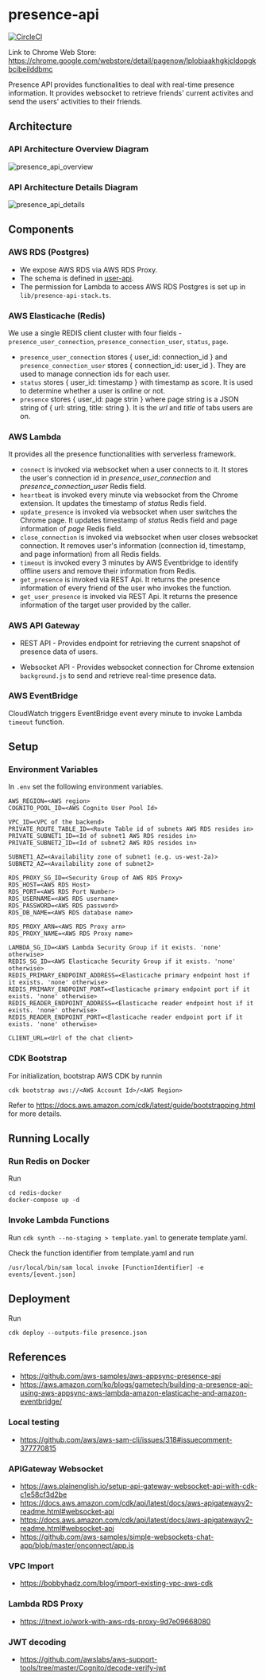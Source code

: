 # presence-api

[![CircleCI](https://circleci.com/gh/PageNow/presence-api/tree/main.svg?style=svg&circle-token=5e7032cef952ec6e36876b894bff5d81afc0d643)](https://circleci.com/gh/PageNow/presence-api/tree/main)

Link to Chrome Web Store: https://chrome.google.com/webstore/detail/pagenow/lplobiaakhgkjcldopgkbcibeilddbmc

Presence API provides functionalities to deal with real-time presence information. It provides websocket to retrieve friends' current activites and send the users' activities to their friends.

## Architecture

### API Architecture Overview Diagram

![presence_api_overview](./images/presence_api_overview.png)

### API Architecture Details Diagram

![presence_api_details](./images/presence_api_details.png)

## Components

### AWS RDS (Postgres)

* We expose AWS RDS via AWS RDS Proxy.
* The schema is defined in [user-api](https://github.com/PageNow/user-api).
* The permission for Lambda to access AWS RDS Postgres is set up in `lib/presence-api-stack.ts`.

### AWS Elasticache (Redis)

We use a single REDIS client cluster with four fields - `presence_user_connection`, `presence_connection_user`, `status`, `page`.

* `presence_user_connection` stores { user_id: connection_id } and `presence_connection_user` stores { connection_id: user_id }. They are used to manage connection ids for each user.
* `status` stores { user_id: timestamp } with timestamp as score. It is used to determine whether a user is online or not.
* `presence` stores { user_id: page strin } where page string is a JSON string of { url: string, title: string }. It is the _url_ and _title_ of tabs users are on.

### AWS Lambda

It provides all the presence functionalities with serverless framework.

* `connect` is invoked via websocket when a user connects to it. It stores the user's connection id in *presence_user_connection* and *presence_connection_user* Redis field.
* `heartbeat` is invoked every minute via websocket from the Chrome extension. It updates the timestamp of _status_ Redis field.
* `update_presence` is invoked via websocket when user switches the Chrome page. It updates timestamp of *status* Redis field and page information of *page* Redis field.
* `close_connection` is invoked via websocket when user closes websocket connection. It removes user's information (connection id, timestamp, and page information) from all Redis fields. 
* `timeout` is invoked every 3 minutes by AWS Eventbridge to identify offline users and remove their information from Redis.
* `get_presence` is invoked via REST Api. It returns the presence information of every friend of the user who invokes the function.
* `get_user_presence` is invoked via REST Api. It returns the presence information of the target user provided by the caller.

### AWS API Gateway

* REST API - Provides endpoint for retrieving the current snapshot of presence data of users.

* Websocket API - Provides websocket connection for Chrome extension `background.js` to send and retrieve real-time presence data.

### AWS EventBridge

CloudWatch triggers EventBridge event every minute to invoke Lambda `timeout` function.

## Setup

### Environment Variables

In `.env` set the following environment variables.
```
AWS_REGION=<AWS region>
COGNITO_POOL_ID=<AWS Cognito User Pool Id>

VPC_ID=<VPC of the backend>
PRIVATE_ROUTE_TABLE_ID=<Route Table id of subnets AWS RDS resides in>
PRIVATE_SUBNET1_ID=<Id of subnet1 AWS RDS resides in>
PRIVATE_SUBNET2_ID=<Id of subnet2 AWS RDS resides in>

SUBNET1_AZ=<Availability zone of subnet1 (e.g. us-west-2a)>
SUBNET2_AZ=<Availability zone of subnet2>

RDS_PROXY_SG_ID=<Security Group of AWS RDS Proxy>
RDS_HOST=<AWS RDS Host>
RDS_PORT=<AWS RDS Port Number>
RDS_USERNAME=<AWS RDS username>
RDS_PASSWORD=<AWS RDS password>
RDS_DB_NAME=<AWS RDS database name>

RDS_PROXY_ARN=<AWS RDS Proxy arn>
RDS_PROXY_NAME=<AWS RDS Proxy name>

LAMBDA_SG_ID=<AWS Lambda Security Group if it exists. 'none' otherwise>
REDIS_SG_ID=<AWS Elasticache Security Group if it exists. 'none' otherwise>
REDIS_PRIMARY_ENDPOINT_ADDRESS=<Elasticache primary endpoint host if it exists. 'none' otherwise>
REDIS_PRIMARY_ENDPOINT_PORT=<Elasticache primary endpoint port if it exists. 'none' otherwise>
REDIS_READER_ENDPOINT_ADDRESS=<Elasticache reader endpoint host if it exists. 'none' otherwise>
REDIS_READER_ENDPOINT_PORT=<Elasticache reader endpoint port if it exists. 'none' otherwise>

CLIENT_URL=<Url of the chat client>
```

### CDK Bootstrap

For initialization, bootstrap AWS CDK by runnin
```shell
cdk bootstrap aws://<AWS Account Id>/<AWS Region>
```
Refer to https://docs.aws.amazon.com/cdk/latest/guide/bootstrapping.html for more details.

## Running Locally

### Run Redis on Docker

Run
```shell
cd redis-docker
docker-compose up -d
```

### Invoke Lambda Functions

Run ```cdk synth --no-staging > template.yaml``` to generate template.yaml.

Check the function identifier from template.yaml and run
```shell
/usr/local/bin/sam local invoke [FunctionIdentifier] -e events/[event.json]
```

## Deployment

Run
```shell
cdk deploy --outputs-file presence.json
```

## References

* https://github.com/aws-samples/aws-appsync-presence-api
* https://aws.amazon.com/ko/blogs/gametech/building-a-presence-api-using-aws-appsync-aws-lambda-amazon-elasticache-and-amazon-eventbridge/

### Local testing

* https://github.com/aws/aws-sam-cli/issues/318#issuecomment-377770815

### APIGateway Websocket

* https://aws.plainenglish.io/setup-api-gateway-websocket-api-with-cdk-c1e58cf3d2be
* https://docs.aws.amazon.com/cdk/api/latest/docs/aws-apigatewayv2-readme.html#websocket-api
* https://docs.aws.amazon.com/cdk/api/latest/docs/aws-apigatewayv2-readme.html#websocket-api
* https://github.com/aws-samples/simple-websockets-chat-app/blob/master/onconnect/app.js

### VPC Import

* https://bobbyhadz.com/blog/import-existing-vpc-aws-cdk

### Lambda RDS Proxy
* https://itnext.io/work-with-aws-rds-proxy-9d7e09668080

### JWT decoding

* https://github.com/awslabs/aws-support-tools/tree/master/Cognito/decode-verify-jwt
